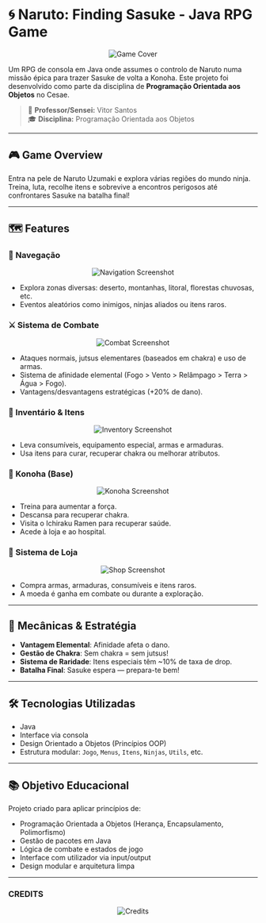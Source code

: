 # 🌀 Naruto: Finding Sasuke - Java RPG Game

<div align="center">
  <img src="https://i.imgur.com/GVj37ZT.gif" alt="Game Cover">
</div>

Um RPG de consola em Java onde assumes o controlo de Naruto numa missão épica para trazer Sasuke de volta a Konoha. Este projeto foi desenvolvido como parte da disciplina de **Programação Orientada aos Objetos** no Cesae.

> 🧠 **Professor/Sensei:** Vitor Santos  
> 🎓 **Disciplina:** Programação Orientada aos Objetos

---

## 🎮 Game Overview

Entra na pele de Naruto Uzumaki e explora várias regiões do mundo ninja. Treina, luta, recolhe itens e sobrevive a encontros perigosos até confrontares Sasuke na batalha final!

---

## 🗺️ Features

### 🧭 Navegação
<div align="center">
  <img src="https://i.imgur.com/9AnevHh.png" alt="Navigation Screenshot">
</div>

- Explora zonas diversas: deserto, montanhas, litoral, florestas chuvosas, etc.
- Eventos aleatórios como inimigos, ninjas aliados ou itens raros.

### ⚔️ Sistema de Combate
<div align="center">
  <img src="https://i.imgur.com/sURKtDX.gif" alt="Combat Screenshot">
</div>

- Ataques normais, jutsus elementares (baseados em chakra) e uso de armas.
- Sistema de afinidade elemental (Fogo > Vento > Relâmpago > Terra > Água > Fogo).
- Vantagens/desvantagens estratégicas (+20% de dano).

### 🎒 Inventário & Itens
<div align="center">
  <img src="https://i.imgur.com/ul5CezX.png" alt="Inventory Screenshot">
</div>

- Leva consumíveis, equipamento especial, armas e armaduras.
- Usa itens para curar, recuperar chakra ou melhorar atributos.

### 🏯 Konoha (Base)
<div align="center">
  <img src="https://i.imgur.com/whkhsrR.gif" alt="Konoha Screenshot">
</div>

- Treina para aumentar a força.
- Descansa para recuperar chakra.
- Visita o Ichiraku Ramen para recuperar saúde.
- Acede à loja e ao hospital.

### 🛒 Sistema de Loja
<div align="center">
  <img src="https://i.imgur.com/keY2Vtb.png" alt="Shop Screenshot">
</div>

- Compra armas, armaduras, consumíveis e itens raros.
- A moeda é ganha em combate ou durante a exploração.

---

## 🧠 Mecânicas & Estratégia

- **Vantagem Elemental**: Afinidade afeta o dano.
- **Gestão de Chakra**: Sem chakra = sem jutsus!
- **Sistema de Raridade**: Itens especiais têm ~10% de taxa de drop.
- **Batalha Final**: Sasuke espera — prepara-te bem!

---

## 🛠️ Tecnologias Utilizadas

- Java  
- Interface via consola  
- Design Orientado a Objetos (Princípios OOP)  
- Estrutura modular: `Jogo`, `Menus`, `Itens`, `Ninjas`, `Utils`, etc.

---

## 📚 Objetivo Educacional

Projeto criado para aplicar princípios de:

- Programação Orientada a Objetos (Herança, Encapsulamento, Polimorfismo)  
- Gestão de pacotes em Java  
- Lógica de combate e estados de jogo  
- Interface com utilizador via input/output  
- Design modular e arquitetura limpa  

---

### CREDITS
<div align="center">
  <img src="https://i.imgur.com/Nixd0iW.gif" alt="Credits">
</div>
